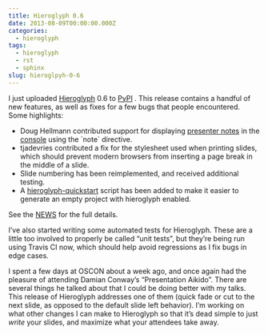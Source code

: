 ```yaml
---
title: Hieroglyph 0.6
date: 2013-08-09T00:00:00.000Z
categories:
  - hieroglyph
tags:
  - hieroglyph
  - rst
  - sphinx
slug: hieroglpyh-0-6
---
```

I just uploaded [Hieroglyph][1]  0.6 to [PyPI][2] . This release contains a handful of new features, as well as fixes for a few bugs that people encountered. Some highlights:

<ul class="simple">
  <li>
    Doug Hellmann contributed support for displaying <a class="reference external" href="http://docs.hieroglyph.io/en/latest/getting-started.html#presenter-notes">presenter notes</a> in the <a class="reference external" href="http://docs.hieroglyph.io/en/latest/getting-started.html#presenter-console">console</a> using the `note` directive.
  </li>
  <li>
    tjadevries contributed a fix for the stylesheet used when printing slides, which should prevent modern browsers from inserting a page break in the middle of a slide.
  </li>
  <li>
    Slide numbering has been reimplemented, and received additional testing.
  </li>
  <li>
    A <a class="reference external" href="http://docs.hieroglyph.io/en/latest/getting-started.html#create-a-project">hieroglyph-quickstart</a> script has been added to make it easier to generate an empty project with hieroglyph enabled.
  </li>
</ul>

See the [NEWS][3]  for the full details.

I&#8217;ve also started writing some automated tests for Hieroglyph. These are a little too involved to properly be called &#8220;unit tests&#8221;, but they&#8217;re being run using Travis CI now, which should help avoid regressions as I fix bugs in edge cases.

I spent a few days at OSCON about a week ago, and once again had the pleasure of attending Damian Conway&#8217;s &#8220;Presentation Aikido&#8221;. There are several things he talked about that I could be doing better with my talks. This release of Hieroglyph addresses one of them (quick fade or cut to the next slide, as opposed to the default slide left behavior). I&#8217;m working on what other changes I can make to Hieroglyph so that it&#8217;s dead simple to just _write_ your slides, and maximize what your attendees take away.



 [1]: http://hieroglyph.io/
 [2]: https://pypi.python.org/pypi/hieroglyph
 [3]: http://docs.hieroglyph.io/en/latest/releases.html#id2

